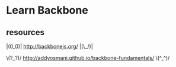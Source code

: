 # Learn Backbone

## resources

|(0\_0)| http://backbonejs.org/ |(\\\_/)|

\\(?\_?)/ http://addyosmani.github.io/backbone-fundamentals/ \\(^\_^)/
